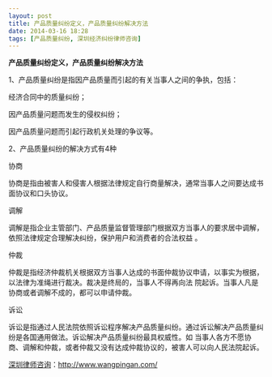 ```yaml
---
layout: post
title: 产品质量纠纷定义，产品质量纠纷解决方法
date: 2014-03-16 18:28
tags: [产品质量纠纷, 深圳经济纠纷律师咨询]
---
```

<strong>产品质量纠纷定义，产品质量纠纷解决方法</strong>

1、产品质量纠纷是指因产品质量而引起的有关当事人之间的争执，包括：

经济合同中的质量纠纷；

因产品质量问题而发生的侵权纠纷；

因产品质量问题而引起行政机关处理的争议等。

2、产品质量纠纷的解决方式有4种

协商

协商是指由被害人和侵害人根据法律规定自行商量解决，通常当事人之间要达成书面协议和口头协议。

调解

调解是指企业主管部门、产品质量监督管理部门根据双方当事人的要求居中调解，依照法律规定合理解决纠纷，保护用户和消费者的合法权益
。

仲裁

仲裁是指经济仲裁机关根据双方当事人达成的书面仲裁协议申请，以事实为根据，以法律为准绳进行裁决。裁决是终局的，当事人不得再向法
院起诉。当事人凡是协商或者调解不成的，都可以申请仲裁。

诉讼

诉讼是指通过人民法院依照诉讼程序解决产品质量纠纷。通过诉讼解决产品质量纠纷是各国通用做法。诉讼解决产品质量纠纷最具权威性。如
当事人各方不愿协商、调解和仲裁，或者仲裁又没有达成仲裁协议的，被害人可以向人民法院起诉。

<a href="http://www.wangpingan.com/">深圳律师咨询</a>：<a href="http://www.wangpingan.com/">http://www.wangpingan.com/</a>

